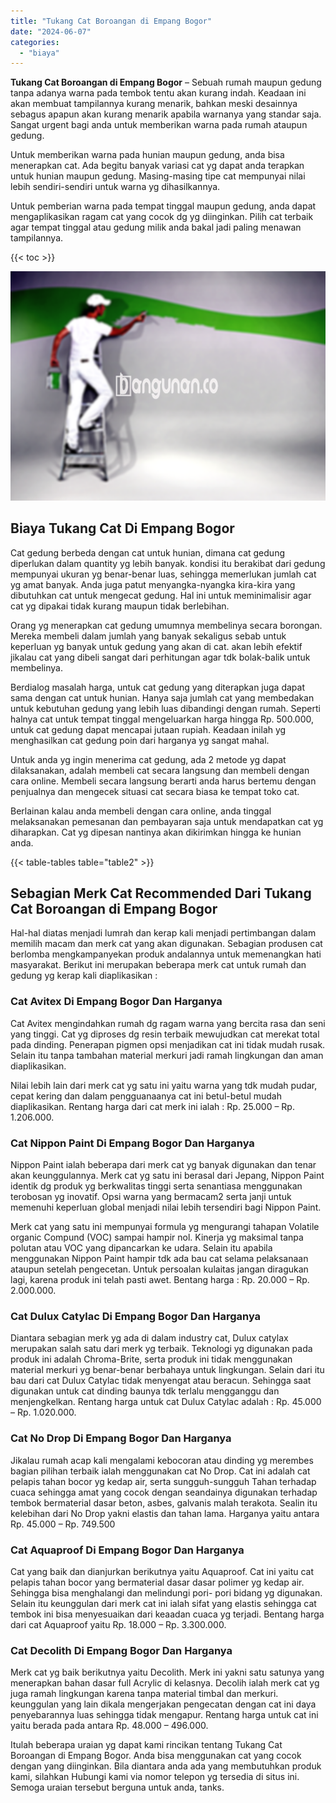 ```yaml
---
title: "Tukang Cat Boroangan di Empang Bogor"
date: "2024-06-07"
categories: 
  - "biaya"
---
```


**Tukang Cat Boroangan di Empang Bogor** – Sebuah rumah maupun gedung tanpa adanya warna pada tembok tentu akan kurang indah. Keadaan ini akan membuat tampilannya kurang menarik, bahkan meski desainnya sebagus apapun akan kurang menarik apabila warnanya yang standar saja. Sangat urgent bagi anda untuk memberikan warna pada rumah ataupun gedung.

Untuk memberikan warna pada hunian maupun gedung, anda bisa menerapkan cat. Ada begitu banyak variasi cat yg dapat anda terapkan untuk hunian maupun gedung. Masing-masing tipe cat mempunyai nilai lebih sendiri-sendiri untuk warna yg dihasilkannya.

Untuk pemberian warna pada tempat tinggal maupun gedung, anda dapat mengaplikasikan ragam cat yang cocok dg yg diinginkan. Pilih cat terbaik agar tempat tinggal atau gedung milik anda bakal jadi paling menawan tampilannya.

{{< toc >}}

![Tukang Cat Boroangan di Empang Bogor](/images/jasa-cat-murah15.png)

## Biaya Tukang Cat Di Empang Bogor

Cat gedung berbeda dengan cat untuk hunian, dimana cat gedung diperlukan dalam quantity yg lebih banyak. kondisi itu berakibat dari gedung mempunyai ukuran yg benar-benar luas, sehingga memerlukan jumlah cat yg amat banyak. Anda juga patut menyangka-nyangka kira-kira yang dibutuhkan cat untuk mengecat gedung. Hal ini untuk meminimalisir agar cat yg dipakai tidak kurang maupun tidak berlebihan.

Orang yg menerapkan cat gedung umumnya membelinya secara borongan. Mereka membeli dalam jumlah yang banyak sekaligus sebab untuk keperluan yg banyak untuk gedung yang akan di cat. akan lebih efektif jikalau cat yang dibeli sangat dari perhitungan agar tdk bolak-balik untuk membelinya.

Berdialog masalah harga, untuk cat gedung yang diterapkan juga dapat sama dengan cat untuk hunian. Hanya saja jumlah cat yang membedakan untuk kebutuhan gedung yang lebih luas dibandingi dengan rumah. Seperti halnya cat untuk tempat tinggal mengeluarkan harga hingga Rp. 500.000, untuk cat gedung dapat mencapai jutaan rupiah. Keadaan inilah yg menghasilkan cat gedung poin dari harganya yg sangat mahal.

Untuk anda yg ingin menerima cat gedung, ada 2 metode yg dapat dilaksanakan, adalah membeli cat secara langsung dan membeli dengan cara online. Membeli secara langsung berarti anda harus bertemu dengan penjualnya dan mengecek situasi cat secara biasa ke tempat toko cat.

Berlainan kalau anda membeli dengan cara online, anda tinggal melaksanakan pemesanan dan pembayaran saja untuk mendapatkan cat yg diharapkan. Cat yg dipesan nantinya akan dikirimkan hingga ke hunian anda.

{{< table-tables table="table2" >}}

## Sebagian Merk Cat Recommended Dari Tukang Cat Boroangan di Empang Bogor

Hal-hal diatas menjadi lumrah dan kerap kali menjadi pertimbangan dalam memilih macam dan merk cat yang akan digunakan. Sebagian produsen cat berlomba mengkampanyekan produk andalannya untuk memenangkan hati masyarakat. Berikut ini merupakan beberapa merk cat untuk rumah dan gedung yg kerap kali diaplikasikan :

### Cat Avitex Di Empang Bogor Dan Harganya

Cat Avitex mengindahkan rumah dg ragam warna yang bercita rasa dan seni yang tinggi. Cat yg diproses dg resin terbaik mewujudkan cat merekat total pada dinding. Penerapan pigmen opsi menjadikan cat ini tidak mudah rusak. Selain itu tanpa tambahan material merkuri jadi ramah lingkungan dan aman diaplikasikan.

Nilai lebih lain dari merk cat yg satu ini yaitu warna yang tdk mudah pudar, cepat kering dan dalam pengguanaanya cat ini betul-betul mudah diaplikasikan. Rentang harga dari cat merk ini ialah : Rp. 25.000 – Rp. 1.206.000.

### Cat Nippon Paint Di Empang Bogor Dan Harganya

Nippon Paint ialah beberapa dari merk cat yg banyak digunakan dan tenar akan keunggulannya. Merk cat yg satu ini berasal dari Jepang, Nippon Paint identik dg produk yg berkwalitas tinggi serta senantiasa menggunakan terobosan yg inovatif. Opsi warna yang bermacam2 serta janji untuk memenuhi keperluan global menjadi nilai lebih tersendiri bagi Nippon Paint.

Merk cat yang satu ini mempunyai formula yg mengurangi tahapan Volatile organic Compund (VOC) sampai hampir nol. Kinerja yg maksimal tanpa polutan atau VOC yang dipancarkan ke udara. Selain itu apabila menggunakan Nippon Paint hampir tdk ada bau cat selama pelaksanaan ataupun setelah pengecetan. Untuk persoalan kulaitas jangan diragukan lagi, karena produk ini telah pasti awet. Bentang harga : Rp. 20.000 – Rp. 2.000.000.

### Cat Dulux Catylac Di Empang Bogor Dan Harganya

Diantara sebagian merk yg ada di dalam industry cat, Dulux catylax merupakan salah satu dari merk yg terbaik. Teknologi yg digunakan pada produk ini adalah Chroma-Brite, serta produk ini tidak menggunakan material merkuri yg benar-benar berbahaya untuk lingkungan. Selain dari itu bau dari cat Dulux Catylac tidak menyengat atau beracun. Sehingga saat digunakan untuk cat dinding baunya tdk terlalu mengganggu dan menjengkelkan. Rentang harga untuk cat Dulux Catylac adalah : Rp. 45.000 – Rp. 1.020.000.

### Cat No Drop Di Empang Bogor Dan Harganya

Jikalau rumah acap kali mengalami kebocoran atau dinding yg merembes bagian pilihan terbaik ialah menggunakan cat No Drop. Cat ini adalah cat pelapis tahan bocor yg kedap air, serta sungguh-sungguh Tahan terhadap cuaca sehingga amat yang cocok dengan seandainya digunakan terhadap tembok bermaterial dasar beton, asbes, galvanis malah terakota. Sealin itu kelebihan dari No Drop yakni elastis dan tahan lama. Harganya yaitu antara Rp. 45.000 – Rp. 749.500

### Cat Aquaproof Di Empang Bogor Dan Harganya

Cat yang baik dan dianjurkan berikutnya yaitu Aquaproof. Cat ini yaitu cat pelapis tahan bocor yang bermaterial dasar dasar polimer yg kedap air. Sehingga bisa menghalangi dan melindungi pori- pori bidang yg digunakan. Selain itu keunggulan dari merk cat ini ialah sifat yang elastis sehingga cat tembok ini bisa menyesuaikan dari keaadan cuaca yg terjadi. Bentang harga dari cat Aquaproof yaitu Rp. 18.000 – Rp. 3.300.000.

### Cat Decolith Di Empang Bogor Dan Harganya

Merk cat yg baik berikutnya yaitu Decolith. Merk ini yakni satu satunya yang menerapkan bahan dasar full Acrylic di kelasnya. Decolih ialah merk cat yg juga ramah lingkungan karena tanpa material timbal dan merkuri. keunggulan yang lain dikala mengerjakan pengecatan dengan cat ini daya penyebarannya luas sehingga tidak mengapur. Rentang harga untuk cat ini yaitu berada pada antara Rp. 48.000 – 496.000.

Itulah beberapa uraian yg dapat kami rincikan tentang Tukang Cat Boroangan di Empang Bogor. Anda bisa menggunakan cat yang cocok dengan yang diinginkan. Bila diantara anda ada yang membutuhkan produk kami, silahkan Hubungi kami via nomor telepon yg tersedia di situs ini. Semoga uraian tersebut berguna untuk anda, tanks.
